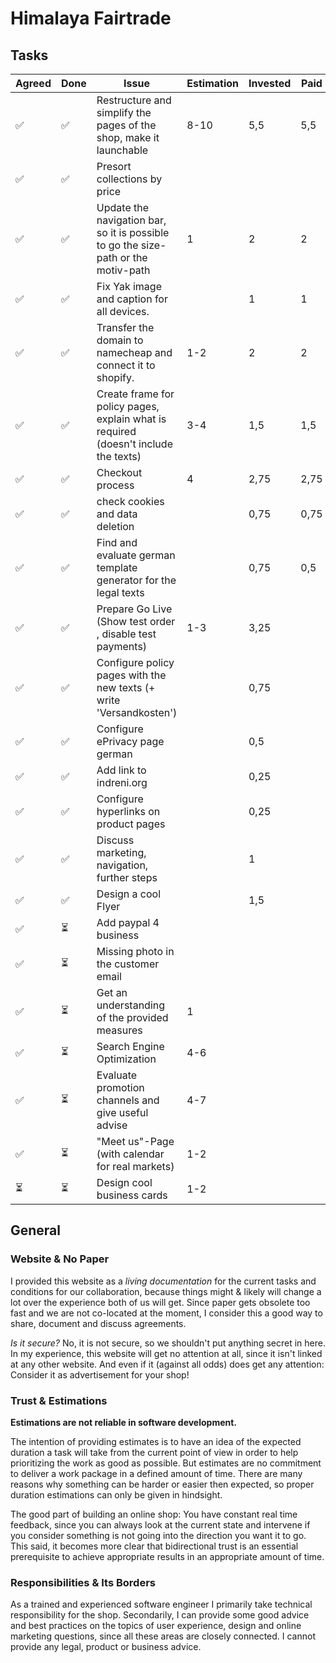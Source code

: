 # Himalaya Fairtrade

## Tasks

| Agreed | Done | Issue                                                                               | Estimation | Invested | Paid |
| ------ | ---- | ----------------------------------------------------------------------------------- | ---------- | -------- | ---- |
| ✅      | ✅    | Restructure and simplify the pages of the shop, make it launchable                  | 8-10       | 5,5      | 5,5  |
| ✅      | ✅    | Presort collections by price                                                        |            |          |      |
| ✅      | ✅    | Update the navigation bar, so it is possible to go the size-path or the motiv-path  | 1          | 2        | 2    |
| ✅      | ✅    | Fix Yak image and caption for all devices.                                          |            | 1        | 1    |
| ✅      | ✅    | Transfer the domain to namecheap and connect it to shopify.                         | 1-2        | 2        | 2    |
| ✅      | ✅    | Create frame for policy pages, explain what is required (doesn't include the texts) | 3-4        | 1,5      | 1,5  |
| ✅      | ✅    | Checkout process                                                                    | 4          | 2,75     | 2,75 |
| ✅      | ✅    | check cookies and data deletion                                                     |            | 0,75     | 0,75 |
| ✅      | ✅    | Find and evaluate german template generator for the legal texts                     |            | 0,75     | 0,5  |
| ✅      | ✅    | Prepare Go Live (Show test order , disable test payments)                           | 1-3        | 3,25     |      |
| ✅      | ✅    | Configure policy pages with the new texts (+ write 'Versandkosten')                 |            | 0,75     |      |
| ✅      | ✅    | Configure ePrivacy page german                                                      |            | 0,5      |      |
| ✅      | ✅    | Add link to indreni.org                                                             |            | 0,25     |      |
| ✅      | ✅    | Configure hyperlinks on product pages                                               |            | 0,25     |      |
| ✅      | ✅    | Discuss marketing, navigation, further steps                                        |            | 1        |      |
| ✅      | ✅    | Design a cool Flyer                                                                 |            | 1,5      |      |
| ✅      | ⏳    | Add paypal 4 business                                                               |            |          |      |
| ✅      | ⏳    | Missing photo in the customer email                                                 |            |          |      |
| ✅      | ⏳    | Get an understanding of the provided measures                                       | 1          |          |      |
| ✅      | ⏳    | Search Engine Optimization                                                          | 4-6        |          |      |
| ✅      | ⏳    | Evaluate promotion channels and give useful advise                                  | 4-7        |          |      |
| ✅      | ⏳    | "Meet us"-Page (with calendar for real markets)                                     | 1-2        |          |      |
| ⏳      | ⏳    | Design cool business cards                                                          | 1-2        |          |      |


## General
### Website & No Paper
I provided this website as a *living documentation* for the current tasks and conditions for our collaboration, because things might & likely will change a lot over the experience both of us will get. Since paper gets obsolete too fast and we are not co-located at the moment, I consider this a good way to share, document and discuss agreements.

*Is it secure?* No, it is not secure, so we shouldn't put anything secret in here. In my experience, this website will get no attention at all, since it isn't linked at any other website. And even if it (against all odds) does get any attention: Consider it as advertisement for your shop!

### Trust & Estimations
**Estimations are not reliable in software development.**

The intention of providing estimates is to have an idea of the expected duration a task will take from the current point of view in order to help prioritizing the work as good as possible. But estimates are no commitment to deliver a work package in a defined amount of time. There are many reasons why something can be harder or easier then expected, so proper duration estimations can only be given in hindsight.

The good part of building an online shop: You have constant real time feedback, since you can always look at the current state and intervene if you consider something is not going into the direction you want it to go. This said, it becomes more clear that bidirectional trust is an essential prerequisite to achieve appropriate results in an appropriate amount of time.

### Responsibilities & Its Borders
As a trained and experienced software engineer I primarily take technical responsibility for the shop. Secondarily, I can provide some good advice and best practices on the topics of user experience, design and online marketing questions, since all these areas are closely connected. I cannot provide any legal, product or business advice.